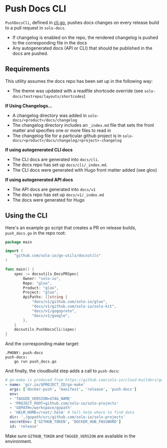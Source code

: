 # Push Docs CLI

`PushDocsCli`, defined in [cli.go](cli.go), pushes docs changes on every release build to a 
pull request in `solo-docs`. 

- If changelog is enabled on the repo, the rendered changelog is pushed to the corresponding 
file in the docs
- Any autogenerated docs (API or CLI) that should be published in the docs are pushed. 

## Requirements 
This utility assumes the docs repo has been set up in the following way:
* The theme was updated with a readfile shortcode override (see `solo-docs/testrepo/layouts/shortcodes`)

**If Using Changelogs...**

* A changelog directory was added in `solo-docs/<product>/docs/changelog`
* The changelog directory includes an `_index.md` file that sets the front matter and specifies one or more files to read in
* The changelog file for a particular github project is in `solo-docs/<product>/docs/changelog/<project>-changelog`

**If using autogenerated CLI docs**

* The CLI docs are generated into `docs/cli`. 
* The docs repo has set up `docs/cli/_index.md`.
* The CLI docs were generated with Hugo front matter added (see gloo)

**If using autogenerated API docs**

* The API docs are generated into `docs/v1`
* The docs repo has set up `docs/v1/_index.md`
* The docs were generated for Hugo

## Using the CLI

Here's an example go script that creates a PR on release builds, `push_docs.go` in the repo root:
```go
package main

import (
	"github.com/solo-io/go-utils/docsutils"
)

func main() {
	spec := docsutils.DocsPRSpec{
		Owner: "solo-io",
		Repo: "gloo",
		Product: "gloo",
		Project: "gloo",
		ApiPaths: []string {
			"docs/v1/github.com/solo-io/gloo",
			"docs/v1/github.com/solo-io/solo-kit",
			"docs/v1/gogoproto",
			"docs/v1/google",
		},
	}
	docsutils.PushDocsCli(&spec)
}
```

And the corresponding make target:
```make
.PHONY: push-docs
push-docs:
	go run push_docs.go
```

And finally, the cloudbuild step adds a call to `push-docs`: 
```yaml
# go-make is produced from https://github.com/solo-io/cloud-builders/go-make
- name: 'gcr.io/$PROJECT_ID/go-make'
  args: ['docker-push', 'manifest', 'release', 'push-docs']
  env:
  - 'TAGGED_VERSION=$TAG_NAME'
  - 'PROJECT_ROOT=github.com/solo-io/solo-projects'
  - 'GOPATH=/workspace/gopath'
  - 'HELM_HOME=/root/.helm' # tell helm where to find data
  dir: './gopath/src/github.com/solo-io/solo-projects'
  secretEnv: ['GITHUB_TOKEN', 'DOCKER_HUB_PASSWORD']
  id: 'release'
  ```
  
  Make sure `GITHUB_TOKEN` and `TAGGED_VERSION` are available in the environment. 